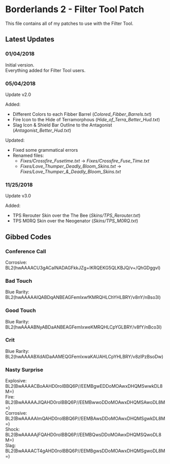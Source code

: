 # Borderlands 2 - Filter Tool Patch

This file contains all of my patches to use with the Filter Tool.  


## Latest Updates

### 01/04/2018

Initial version.  
Everything added for Filter Tool users.  

### 05/04/2018

Update v2.0

Added:
* Different Colors to each Fibber Barrel			(*Colored_Fibber_Barrels.txt*)
* Fire Icon to the Hide of Terramorphous			(*Hide_of_Terra_Better_Hud.txt*)
* Slag Icon & Shield Bar Outline to the Antagonist	(*Antagonist_Better_Hud.txt*)

Updated:
* Fixed some grammatical errors
* Renamed files:
	- *Fixes/Crossfire_Fusetime.txt* -> *Fixes/Crossfire_Fuse_Time.txt*
	- *Fixes/Love_Thumper_Deadly_Bloom_Skins.txt* -> *Fixes/Love_Thumper_&_Deadly_Bloom_Skins.txt*

### 11/25/2018

Update v3.0

Added:
* TPS Rerouter Skin over the The Bee				(*Skins/TPS_Rerouter.txt*)
* TPS M0RQ Skin over the Neogenator					(*Skins/TPS_M0RQ.txt*)


## Gibbed Codes

### Conference Call
Corrosive:		BL2(hwAAAACU3gACaINADAGFkkJZg+IKRQEKG5QLKBJQ/v+/QhGDggvl)  

### Bad Touch
Blue Rarity:	BL2(hwAAAAAIQABDqANBEAGFemIxwfKMRQHLChYHLBRY/v8nY/nBso3l)  

### Good Touch
Blue Rarity:	BL2(hwAAAABNyABDaANBEAGFemIxweKMRQHLCpYGLBRY/v8fY/nBco3l)  

### Crit
Blue Rarity:	BL2(hwAAAABXdAlDaAAMEQGFemIxwaKAUAHLCpYHLBRY/v8zIPzBsoDw)  

### Nasty Surprise
Explosive:		BL2(BwAAAACBoAAHD0roIBBQ6P//EEMBgwEDDoMOAwxDHQMSwwkDL8M=)  
Fire:			BL2(BwAAAAAJlQAHD0roIBBQ6P//EEMBwwoDDoMOAwxDHQMSAwoDL8M=)  
Corrosive:		BL2(BwAAAAAlmQAHD0roIBBQ6P//EEMBAwsDDoMOAwxDHQMSgwkDL8M=)  
Shock:			BL2(BwAAAAAjFQAHD0roIBBQ6P//EEMBQwsDDoMOAwxDHQMSQwoDL8M=)  
Slag:			BL2(BwAAAACT4gAHD0roIBBQ6P//EEMBgwsDDoMOAwxDHQMSgwoDL8M=)  
